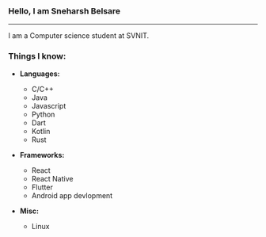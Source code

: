 ### Hello, I am **Sneharsh Belsare**

---

I am a Computer science student at SVNIT.

### Things I know:
* **Languages:** 
  * C/C++
  * Java
  * Javascript
  * Python
  * Dart
  * Kotlin
  * Rust
  
* **Frameworks:**
  * React
  * React Native
  * Flutter
  * Android app devlopment
  
* **Misc:**
  * Linux 
